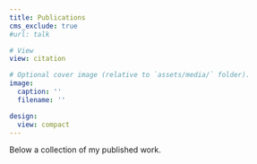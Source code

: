 ```yaml
---
title: Publications
cms_exclude: true
#url: talk

# View
view: citation

# Optional cover image (relative to `assets/media/` folder).
image:
  caption: ''
  filename: ''

design:
  view: compact
---
```


Below a collection of my published work.